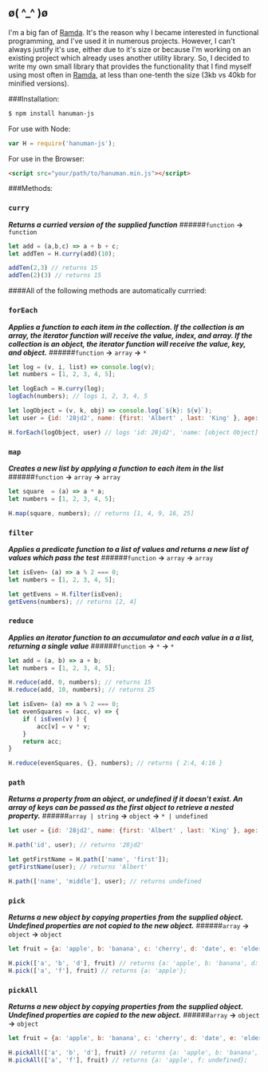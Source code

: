 ø( &#94;_&#94; )ø
-----------------

I'm a big fan of [Ramda](http://ramdajs.com/).  It's the reason why I became interested in functional programming, and I've used it in numerous projects.  However, I can't always justify it's use, either due to it's size or because  I'm working on an existing project which already uses another utility library.  So, I decided to write my own small library that provides the functionality that I find myself using most often in [Ramda](http://ramdajs.com/), at less than one-tenth the size (3kb vs 40kb for minified versions).

###Installation:
```bash
$ npm install hanuman-js
```

For use with Node:

```javascript
var H = require('hanuman-js');
```
For use in the Browser:
```html
<script src="your/path/to/hanuman.min.js"></script>
```

###Methods:
### `curry`

***Returns a curried version of the supplied function***
######`function`  **&rarr;**  `function`
```javascript
let add = (a,b,c) => a + b + c;
let addTen = H.curry(add)(10);

addTen(2,3) // returns 15
addTen(2)(3) // returns 15
```
####All of the following methods are automatically currried:
### `forEach`

***Applies a function to each item in the collection.  If the collection is an array, the  iterator function will receive the value, index, and array.  If the collection is an object, the iterator function will receive the value, key, and object.***
######`function`  **&rarr;**  `array`    **&rarr;**  `*`
```javascript
let log = (v, i, list) => console.log(v);
let numbers = [1, 2, 3, 4, 5];

let logEach = H.curry(log);
logEach(numbers); // logs 1, 2, 3, 4, 5

let logObject = (v, k, obj) => console.log(`${k}: ${v}`);
let user = {id: '28jd2', name: {first: 'Albert' , last: 'King' }, age: 55};

H.forEach(logObject, user) // logs 'id: 28jd2', 'name: [object Object]', 'age: 55'

```
### `map`
***Creates a new list by applying a function to each item in the list***
######`function`  **&rarr;**  `array`    **&rarr;**  `array`
```javascript
let square  = (a) => a * a;
let numbers = [1, 2, 3, 4, 5];

H.map(square, numbers); // returns [1, 4, 9, 16, 25]
```
### `filter`
***Applies a predicate function to a list of values and returns a new list of values which pass the test***
######`function`  **&rarr;**  `array`    **&rarr;**  `array`
```javascript
let isEven= (a) => a % 2 === 0;
let numbers = [1, 2, 3, 4, 5];

let getEvens = H.filter(isEven);
getEvens(numbers); // returns [2, 4]
```
### `reduce`
***Applies an iterator function to an accumulator and each value in a a list, returning a single value***
######`function`  **&rarr;**  `*`    **&rarr;**  `*`
```javascript
let add = (a, b) => a + b;
let numbers = [1, 2, 3, 4, 5];

H.reduce(add, 0, numbers); // returns 15
H.reduce(add, 10, numbers); // returns 25

let isEven= (a) => a % 2 === 0;
let evenSquares = (acc, v) => {
    if ( isEven(v) ) {
        acc[v] = v * v;
    }
    return acc;
}

H.reduce(evenSquares, {}, numbers); // returns { 2:4, 4:16 }
```
### `path`
***Returns a property from an object, or undefined if it doesn't exist.  An array of keys can be passed as the first object to retrieve a nested property.***
######`array | string`  **&rarr;**  `object`    **&rarr;**  `* | undefined`
```javascript
let user = {id: '28jd2', name: {first: 'Albert' , last: 'King' }, age: 55};

H.path('id', user); // returns '28jd2'

let getFirstName = H.path(['name', 'first']);
getFirstName(user); // returns 'Albert'

H.path(['name', 'middle'], user); // returns undefined
```
### `pick`
***Returns a new object by copying properties from the supplied object.  Undefined properties are not copied to the new object.***
######`array`  **&rarr;**  `object`    **&rarr;**  `object`
```javascript
let fruit = {a: 'apple', b: 'banana', c: 'cherry', d: 'date', e: 'elderberry'};

H.pick(['a', 'b', 'd'], fruit) // returns {a: 'apple', b: 'banana', d: 'date'};
H.pick(['a', 'f'], fruit) // returns {a: 'apple'};
```
### `pickAll`
***Returns a new object by copying properties from the supplied object.  Undefined properties are copied to the new object.***
######`array`  **&rarr;**  `object`    **&rarr;**  `object`
```javascript
let fruit = {a: 'apple', b: 'banana', c: 'cherry', d: 'date', e: 'elderberry'};

H.pickAll(['a', 'b', 'd'], fruit) // returns {a: 'apple', b: 'banana', d: 'date'};
H.pickAll(['a', 'f'], fruit) // returns {a: 'apple', f: undefined};
```

